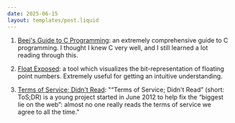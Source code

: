 ```yaml
---
date: 2025-06-15
layout: templates/post.liquid
---
```


1. [Beej's Guide to C Programming](https://beej.us/guide/bgc/html/): an extremely
comprehensive guide to C programming. I thought I knew C very well, and I still
learned a lot reading through this.

2. [Float Exposed](https://float.exposed/0x07dce3e9): a tool which visualizes
the bit-representation of floating point numbers. Extremely useful for getting
an intuitive understanding.

3. [Terms of Service; Didn't Read](https://tosdr.org/en): "“Terms of Service;
Didn't Read” (short: ToS;DR) is a young project started in June 2012 to help
fix the “biggest lie on the web”: almost no one really reads the terms of
service we agree to all the time."
